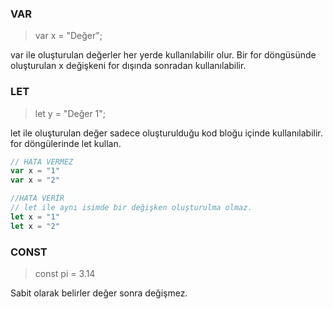 
### VAR
> var x = "Değer";

var ile oluşturulan değerler her yerde kullanılabilir olur.
Bir for döngüsünde oluşturulan x değişkeni for dışında sonradan kullanılabilir.

### LET
> let y = "Değer 1";

let ile oluşturulan değer sadece oluşturulduğu kod bloğu içinde kullanılabilir.
for döngülerinde let kullan.

```javascript
// HATA VERMEZ
var x = "1"
var x = "2"

//HATA VERİR
// let ile aynı isimde bir değişken oluşturulma olmaz.
let x = "1"
let x = "2"

```

### CONST
> const pi = 3.14

Sabit olarak belirler değer sonra değişmez.
